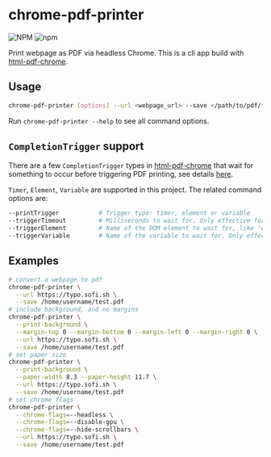 # chrome-pdf-printer

![NPM](https://img.shields.io/npm/l/chrome-pdf-printer?color=blue) ![npm](https://img.shields.io/npm/v/chrome-pdf-printer?color=brightgreen)

Print webpage as PDF via headless Chrome. This is a cli app build with [html-pdf-chrome](https://www.npmjs.com/package/html-pdf-chrome).

## Usage

```bash
chrome-pdf-printer [options] --url <webpage_url> --save </path/to/pdf/filename.pdf>
```

Run `chrome-pdf-printer --help` to see all command options.

## `CompletionTrigger` support

There are a few `CompletionTrigger` types in [html-pdf-chrome](https://github.com/westy92/html-pdf-chrome) that wait for something to occur before triggering PDF printing, see details [here](https://github.com/westy92/html-pdf-chrome#trigger-render-completion).

`Timer`, `Element`, `Variable` are supported in this project. The related command options are:

```bash
--printTrigger           # Trigger type: timer, element or variable
--triggerTimeout         # Milliseconds to wait for. Only effective for type Timer. Defaults to 7000ms.
--triggerElement         # Name of the DOM element to wait for, like 'div#myElement'. Only effective for type Element. Defaults to '#htmlPdfDone'.
--triggerVariable        # Name of the variable to wait for. Only effective for type Variable. Defaults to 'htmlPdfDone'.
```

## Examples

```bash
# convert a webpage to pdf
chrome-pdf-printer \
  --url https://typo.sofi.sh \
  --save /home/username/test.pdf
# include background, and no margins
chrome-pdf-printer \
  --print-background \
  --margin-top 0 --margin-bottom 0 --margin-left 0 --margin-right 0 \
  --url https://typo.sofi.sh \
  --save /home/username/test.pdf
# set paper size
chrome-pdf-printer \
  --print-background \
  --paper-width 8.3 --paper-height 11.7 \
  --url https://typo.sofi.sh \
  --save /home/username/test.pdf
# set chrome flags
chrome-pdf-printer \
  --chrome-flags=--headless \
  --chrome-flags=--disable-gpu \
  --chrome-flags=--hide-scrollbars \
  --url https://typo.sofi.sh \
  --save /home/username/test.pdf
```

